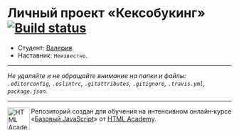# Личный проект «Кексобукинг» [![Build status][travis-image]][travis-url]

* Студент: [Валерия](https://up.htmlacademy.ru/javascript/9/user/49320).
* Наставник: `Неизвестно`.

---

_Не удаляйте и не обращайте внимание на папки и файлы:_<br>
_`.editorconfig`, `.eslintrc`, `.gitattributes`, `.gitignore`, `.travis.yml`, `package.json`._

---

<a href="https://htmlacademy.ru/intensive/javascript"><img align="left" width="50" height="50" title="HTML Academy" src="https://up.htmlacademy.ru/static/img/intensive/javascript/logo-for-github.svg"></a>

Репозиторий создан для обучения на интенсивном онлайн‑курсе «[Базовый JavaScript](https://htmlacademy.ru/intensive/javascript)» от [HTML Academy](https://htmlacademy.ru).

[travis-image]: https://travis-ci.org/htmlacademy-javascript/49320-keksobooking.svg?branch=master
[travis-url]: https://travis-ci.org/htmlacademy-javascript/49320-keksobooking
